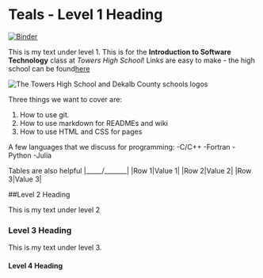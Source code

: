 # Teals - Level 1 Heading
[![Binder](https://mybinder.org/badge_logo.svg)](https://mybinder.org/v2/gh/DDeverger/Teals/HEAD)

This is my text under level 1. This is for the **Introduction to Software Technology** class at *Towers High School*! Links are easy to make - the high school can be found[here](https://www.towershs.dekalb.k12.ga.us/)

![The Towers High School and Dekalb County schools logos](https://www.towershs.dekalb.k12.ga.us/sysimages/logo.png)

Three things we want to cover are:
1. How to use git.
2. How to use markdown for READMEs and wiki
3. How to use HTML and CSS for pages

A few languages that we discuss for programming:
-C/C++
-Fortran
-Python
-Julia

Tables are also helpful
|_____/_______|
|Row 1|Value 1|
|Row 2|Value 2|
|Row 3|Value 3|

##Level 2 Heading

This is my text under level 2

### Level 3 Heading

This is my text under level 3.

#### Level 4 Heading
